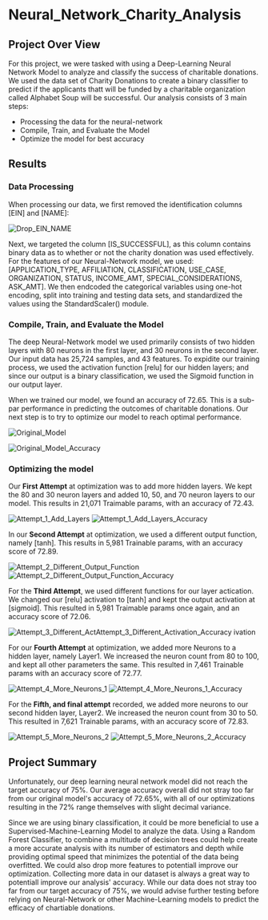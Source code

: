# Neural_Network_Charity_Analysis

## Project Over View

For this project, we were tasked with using a Deep-Learning Neural Network Model to analyze and classify the success of charitable donations. We used the data set of Charity Donations to create a binary classifier to predict if the applicants thatt will be funded by a charitable organization called Alphabet Soup will be successful. Our analysis consists of 3 main steps:

  * Processing the data for the neural-network
  * Compile, Train, and Evaluate the Model
  * Optimize the model for best accuracy



## Results

### Data Processing

When processing our data, we first removed the identification columns [EIN] and [NAME]:


![Drop_EIN_NAME](https://user-images.githubusercontent.com/84881187/137591437-a0644d10-1142-4e56-be63-74e0ea2af6b1.PNG)

Next, we targeted the column [IS_SUCCESSFUL], as this column contains binary data as to whether or not the charity donation was used effectively. For the features of our Neural-Network model, we used: [APPLICATION_TYPE, AFFILIATION, CLASSIFICATION, USE_CASE, ORGANIZATION, STATUS, INCOME_AMT, SPECIAL_CONSIDERATIONS, ASK_AMT]. We then endcoded the categorical variables using one-hot encoding, split into training and testing data sets, and standardized the values using the StandardScaler() module. 



### Compile, Train, and Evaluate the Model

The deep Neural-Network model we used primarily consists of two hidden layers with 80 neurons in the first layer, and 30 neurons in the second layer. Our input data has 25,724 samples, and 43 features. To expidite our training process, we used the activation function [relu] for our hidden layers; and since our output is a binary classification, we used the Sigmoid function in our output layer.

When we trained our model, we found an accuracy of 72.65. This is a sub-par performance in predicting the outcomes of charitable donations. Our next step is to try to optimize our model to reach optimal performance.

![Original_Model](https://user-images.githubusercontent.com/84881187/137592027-313d380f-a760-4a4e-8116-2e91102b35da.PNG)

![Original_Model_Accuracy](https://user-images.githubusercontent.com/84881187/137592030-84075875-56ce-4f11-b018-02e96012224b.PNG)



### Optimizing the model

Our **First Attempt** at optimization was to add more hidden layers. We kept the 80 and 30 neuron layers and added 10, 50, and 70 neuron layers to our model. This results in 21,071 Traimable params, with an accuracy of 72.43.

![Attempt_1_Add_Layers](https://user-images.githubusercontent.com/84881187/137592613-dcc38f16-4126-4b18-a671-a35343085d7f.PNG)
![Attempt_1_Add_Layers_Accuracy](https://user-images.githubusercontent.com/84881187/137592617-39da724d-8d85-4cd3-ab4d-a5985add0d71.PNG)



In our **Second Attempt** at optimization, we used a different output function, namely [tanh]. This results in 5,981 Trainable params, with an accuracy score of 72.89.

![Attempt_2_Different_Output_Function](https://user-images.githubusercontent.com/84881187/137592725-3a6a6517-93c5-4c08-9dd0-e97d6ae2d623.PNG)
![Attempt_2_Different_Output_Function_Accuracy](https://user-images.githubusercontent.com/84881187/137592727-c7d653b4-3c25-4030-8619-bcc44883ef73.PNG)


For the **Third Attempt**, we used different functions for our layer actication. We changed our [relu] activation to [tanh] and kept the output activation at [sigmoid]. This resulted in 5,981 Traimable params once again, and an accuracy score of 72.06.

![Attempt_3_Different_Act![Attempt_3_Different_Activation_Accuracy](https://user-images.githubusercontent.com/84881187/137592787-b2d6db2c-7da5-4f14-ac00-ad9ef08330bd.PNG)
ivation](https://user-images.githubusercontent.com/84881187/137592784-27090825-c138-46c4-9e3e-a2ae44a1c823.PNG)


For our **Fourth Attempt** at optimization, we added more Neurons to a hidden layer, namely Layer1. We increased the neuron count from 80 to 100, and kept all other parameters the same. This resulted in 7,461 Trainable params with an accuracy score of 72.77.

![Attempt_4_More_Neurons_1](https://user-images.githubusercontent.com/84881187/137592832-ac04fee2-02b5-4fa0-88ee-482d4b67fd30.PNG)
![Attempt_4_More_Neurons_1_Accuracy](https://user-images.githubusercontent.com/84881187/137592851-ce656a34-d83a-4a09-8c40-4b2a14afe74e.PNG)


For the **Fifth, and final attempt** recorded, we added more neurons to our second hidden layer, Layer2. We increased the neuron count from 30 to 50. This resulted in 7,621 Trainable params, with an accuracy score of 72.83.

![Attempt_5_More_Neurons_2](https://user-images.githubusercontent.com/84881187/137593031-5fbdab1e-baf4-4312-a3cf-3c4646ee0cfd.PNG)
![Attempt_5_More_Neurons_2_Accuracy](https://user-images.githubusercontent.com/84881187/137593034-7d4fdcf1-fc8e-42ec-ac52-c9084bd61a87.PNG)



## Project Summary

Unfortunately, our deep learning neural network model did not reach the target accuracy of 75%. Our average accuracy overall did not stray too far from our original model's accuracy of 72.65%, with all of our optimizations resulting in the 72% range themselves with slight decimal variance. 

Since we are using binary classification, it could be more beneficial to use a Supervised-Machine-Learning Model to analyze the data. Using a Random Forest Classifier, to combine a multitude of decision trees could help create a more accurate analysis with its number of estimators and depth while providing optimal speed that minimizes the potential of the data being overfitted. We could also drop more features to potentiall improve our optimization. Collecting more data in our dataset is always a great way to potentiall improve our analysis' accuracy. While our data does not stray too far from our target accuracy of 75%, we would advise further testing before relying on Neural-Network or other Machine-Learning models to predict the efficacy of chartiable donations.
